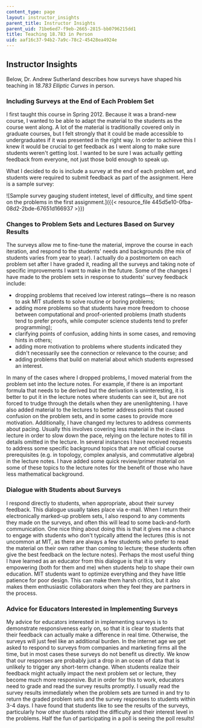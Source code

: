 ```yaml
---
content_type: page
layout: instructor_insights
parent_title: Instructor Insights
parent_uid: 71be6ed7-f9eb-2665-2815-bb0796215dd1
title: Teaching 18.783 in Person
uid: aaf16c37-94b2-7a9c-78c2-45428ea4924e
---
```


Instructor Insights
-------------------

Below, Dr. Andrew Sutherland describes how surveys have shaped his teaching in _18.783 Elliptic Curves_ in person.

### Including Surveys at the End of Each Problem Set

I first taught this course in Spring 2012. Because it was a brand-new course, I wanted to be able to adapt the material to the students as the course went along. A lot of the material is traditionally covered only in graduate courses, but I felt strongly that it could be made accessible to undergraduates if it was presented in the right way. In order to achieve this I knew it would be crucial to get feedback as I went along to make sure students weren't getting lost. I wanted to be sure I was actually getting feedback from everyone, not just those bold enough to speak up.

What I decided to do is include a survey at the end of each problem set, and students were required to submit feedback as part of the assignment. Here is a sample survey:

![Sample survey gauging student intetest, level of difficulty, and time spent on the problems in the first assignment.]({{< resource_file 445d5e10-0fba-08d2-2bde-67651d166937 >}})

### Changes to Problem Sets and Lectures Based on Survey Results

The surveys allow me to fine-tune the material, improve the course in each iteration, and respond to the students' needs and backgrounds (the mix of students varies from year to year). I actually do a postmortem on each problem set after I have graded it, reading all the surveys and taking note of specific improvements I want to make in the future. Some of the changes I have made to the problem sets in response to students' survey feedback include:

*   dropping problems that received low interest ratings—there is no reason to ask MIT students to solve routine or boring problems;
*   adding more problems so that students have more freedom to choose between computational and proof-oriented problems (math students tend to prefer proofs, while computer science students tend to prefer programming);
*   clarifying points of confusion, adding hints in some cases, and removing hints in others; 
*   adding more motivation to problems where students indicated they didn't necessarily see the connection or relevance to the course; and
*   adding problems that build on material about which students expressed an interest.

In many of the cases where I dropped problems, I moved material from the problem set into the lecture notes. For example, if there is an important formula that needs to be derived but the derivation is uninteresting, it is better to put it in the lecture notes where students can see it, but are not forced to trudge through the details when they are unenlightening. I have also added material to the lectures to better address points that caused confusion on the problem sets, and in some cases to provide more motivation. Additionally, I have changed my lectures to address comments about pacing. Usually this involves covering less material in the in-class lecture in order to slow down the pace, relying on the lecture notes to fill in details omitted in the lecture. In several instances I have received requests to address some specific background topics that are not official course prerequisites (e.g. in topology, complex analysis, and commutative algebra) in the lecture notes. I have added some quick review/primer material on some of these topics to the lecture notes for the benefit of those who have less mathematical background.

### Dialogue with Students about Surveys

I respond directly to students, when appropriate, about their survey feedback. This dialogue usually takes place via e-mail. When I return their electronically marked-up problem sets, I also respond to any comments they made on the surveys, and often this will lead to some back-and-forth communication. One nice thing about doing this is that it gives me a chance to engage with students who don't typically attend the lectures (this is not uncommon at MIT, as there are always a few students who prefer to read the material on their own rather than coming to lecture; these students often give the best feedback on the lecture notes). Perhaps the most useful thing I have learned as an educator from this dialogue is that it is very empowering (both for them and me) when students help to shape their own education. MIT students want to optimize everything and they have little patience for poor design. This can make them harsh critics, but it also makes them enthusiastic collaborators when they feel they are partners in the process.

### Advice for Educators Interested in Implementing Surveys

My advice for educators interested in implementing surveys is to demonstrate responsiveness early on, so that it is clear to students that their feedback can actually make a difference in real time. Otherwise, the surveys will just feel like an additional burden. In the internet age we get asked to respond to surveys from companies and marketing firms all the time, but in most cases these surveys do not benefit us directly. We know that our responses are probably just a drop in an ocean of data that is unlikely to trigger any short-term change. When students realize their feedback might actually impact the next problem set or lecture, they become much more responsive. But in order for this to work, educators need to grade and read the survey results promptly. I usually read the survey results immediately when the problem sets are turned in and try to return the graded problem sets and the survey responses to students within 3-4 days. I have found that students like to see the results of the surveys, particularly how other students rated the difficulty and their interest level in the problems. Half the fun of participating in a poll is seeing the poll results!